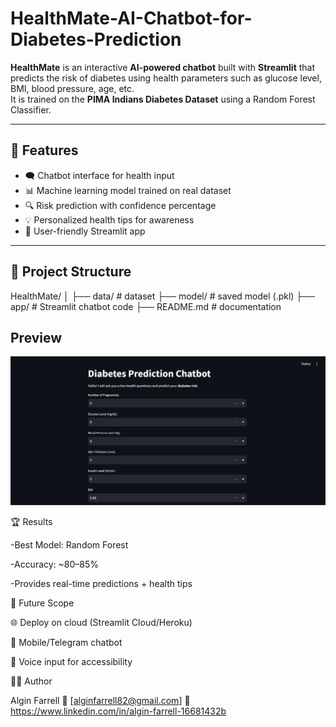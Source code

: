 # HealthMate-AI-Chatbot-for-Diabetes-Prediction

**HealthMate** is an interactive **AI-powered chatbot** built with **Streamlit** that predicts the risk of diabetes using health parameters such as glucose level, BMI, blood pressure, age, etc.  
It is trained on the **PIMA Indians Diabetes Dataset** using a Random Forest Classifier.

---

## 🚀 Features
- 🗨️ Chatbot interface for health input  
- 📊 Machine learning model trained on real dataset  
- 🔍 Risk prediction with confidence percentage  
- 💡 Personalized health tips for awareness  
- 🎈 User-friendly Streamlit app  

---

## 📂 Project Structure
HealthMate/
│
├── data/ # dataset
├── model/ # saved model (.pkl)
├── app/ # Streamlit chatbot code
├── README.md # documentation

## Preview
![Preview](Screenshot%20(70).png)

🏆 Results

-Best Model: Random Forest

-Accuracy: ~80–85%

-Provides real-time predictions + health tips


📌 Future Scope

🌐 Deploy on cloud (Streamlit Cloud/Heroku)

📱 Mobile/Telegram chatbot

🎤 Voice input for accessibility

👨‍🎓 Author

Algin Farrell
📧 [alginfarrell82@gmail.com]
🔗 https://www.linkedin.com/in/algin-farrell-16681432b
